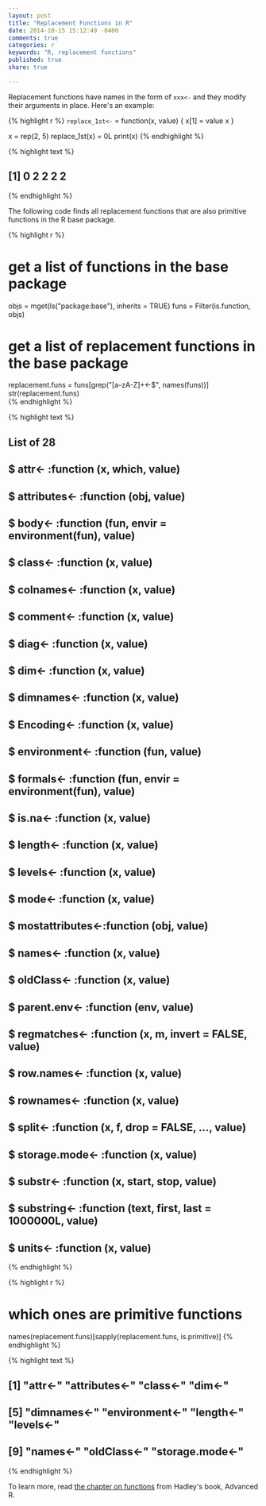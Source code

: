 ```yaml
---
layout: post
title: "Replacement Functions in R"
date: 2014-10-15 15:12:49 -0400
comments: true
categories: r
keywords: "R, replacement functions"
published: true
share: true

---
```


Replacement functions have names in the form of `xxx<-` and they modify their arguments in place. Here's an example:


{% highlight r %}
`replace_1st<-` = function(x, value) {
  x[1] = value
  x
}

x = rep(2, 5)
replace_1st(x) = 0L
print(x)
{% endhighlight %}



{% highlight text %}
## [1] 0 2 2 2 2
{% endhighlight %}

The following code finds all replacement functions that are also primitive functions in the R base package.


{% highlight r %}
# get a list of functions in the base package
objs = mget(ls("package:base"), inherits = TRUE)
funs = Filter(is.function, objs)

# get a list of replacement functions in the base package
replacement.funs = funs[grep("[a-zA-Z]+<-$", names(funs))]
str(replacement.funs)     
{% endhighlight %}



{% highlight text %}
## List of 28
##  $ attr<-          :function (x, which, value)  
##  $ attributes<-    :function (obj, value)  
##  $ body<-          :function (fun, envir = environment(fun), value)  
##  $ class<-         :function (x, value)  
##  $ colnames<-      :function (x, value)  
##  $ comment<-       :function (x, value)  
##  $ diag<-          :function (x, value)  
##  $ dim<-           :function (x, value)  
##  $ dimnames<-      :function (x, value)  
##  $ Encoding<-      :function (x, value)  
##  $ environment<-   :function (fun, value)  
##  $ formals<-       :function (fun, envir = environment(fun), value)  
##  $ is.na<-         :function (x, value)  
##  $ length<-        :function (x, value)  
##  $ levels<-        :function (x, value)  
##  $ mode<-          :function (x, value)  
##  $ mostattributes<-:function (obj, value)  
##  $ names<-         :function (x, value)  
##  $ oldClass<-      :function (x, value)  
##  $ parent.env<-    :function (env, value)  
##  $ regmatches<-    :function (x, m, invert = FALSE, value)  
##  $ row.names<-     :function (x, value)  
##  $ rownames<-      :function (x, value)  
##  $ split<-         :function (x, f, drop = FALSE, ..., value)  
##  $ storage.mode<-  :function (x, value)  
##  $ substr<-        :function (x, start, stop, value)  
##  $ substring<-     :function (text, first, last = 1000000L, value)  
##  $ units<-         :function (x, value)
{% endhighlight %}



{% highlight r %}
# which ones are primitive functions
names(replacement.funs)[sapply(replacement.funs, is.primitive)]
{% endhighlight %}



{% highlight text %}
##  [1] "attr<-"         "attributes<-"   "class<-"        "dim<-"         
##  [5] "dimnames<-"     "environment<-"  "length<-"       "levels<-"      
##  [9] "names<-"        "oldClass<-"     "storage.mode<-"
{% endhighlight %}

To learn more, read [the chapter on functions](http://adv-r.had.co.nz/Functions.html) from Hadley's book, Advanced R.
